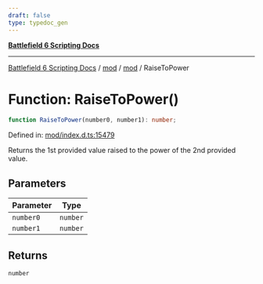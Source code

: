 ```yaml
---
draft: false
type: typedoc_gen
---
```


[**Battlefield 6 Scripting Docs**](../../../_index.md)

***

[Battlefield 6 Scripting Docs](../../../_index.md) / [mod](../../_index.md) / [mod](../_index.md) / RaiseToPower

# Function: RaiseToPower()

```ts
function RaiseToPower(number0, number1): number;
```

Defined in: [mod/index.d.ts:15479](https://github.com/battlefield-portal-community/portal-docs/blob/ff09b2690670f74de7e97198022e5a97ff1161ff/generators/santiago/mod/index.d.ts#L15479)

Returns the 1st provided value raised to the power of the 2nd provided value.

## Parameters

| Parameter | Type |
| ------ | ------ |
| `number0` | `number` |
| `number1` | `number` |

## Returns

`number`
